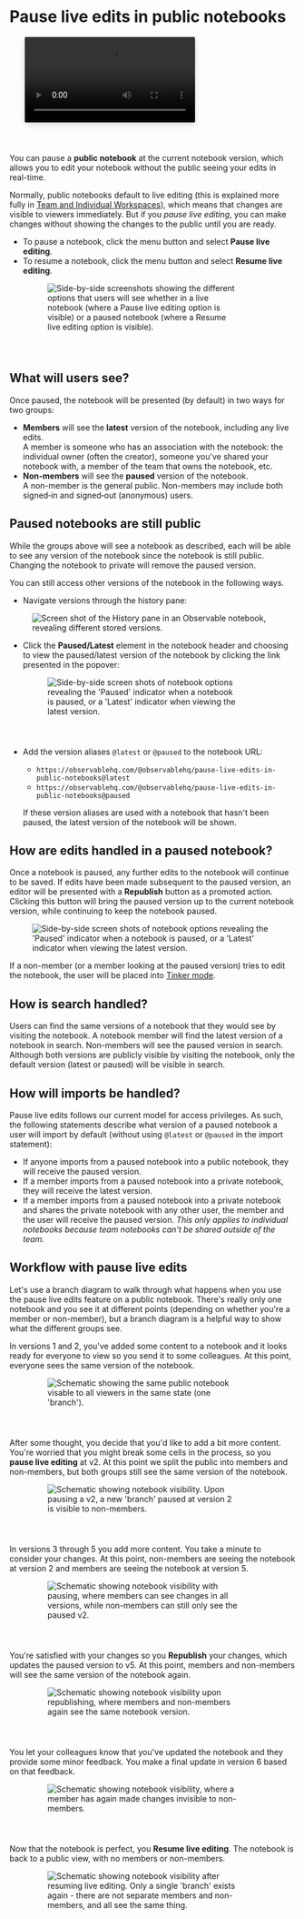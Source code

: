 # Pause live edits in public notebooks

  <video
    style="border-radius:2px;box-shadow:0 4px 12px rgba(0,0,0,0.15), 0 0 0 1px rgba(0, 0, 0, 0.1);margin-left:27px;margin-bottom:40px;max-width:80%;"
    src="./assets/pause-live-edits.mp4" alt="Video showing a user pausing live edits so that they can make changes without viewers seeing their in-progress work."
    autoplay loop controls = "false">
  </video>

You can pause a **public notebook** at the current notebook version, which allows you to edit your notebook without the public seeing your edits in real-time.

Normally, public notebooks default to live editing (this is explained more fully in [Team and Individual Workspaces](https://observablehq.com/@observablehq/team-and-individual-workspaces#freeIndividual)), which means that changes are visible to viewers immediately. But if you *pause live editing*, you can make changes without showing the changes to the public until you are ready.

- To pause a notebook, click the menu button and select **Pause live editing**.
- To resume a notebook, click the menu button and select **Resume live editing**.

<figure>
  <img
    style="margin-left:27px;margin-bottom:40px;max-width:80%;"
    src="./assets/pause-resume-live-edits.png" alt="Side-by-side screenshots showing the different options that users will see whether in a live notebook (where a Pause live editing option is visible) or a paused notebook (where a Resume live editing option is visible)."
  />
</figure>

## What will users see?

Once paused, the notebook will be presented (by default) in two ways for two groups:

- **Members** will see the **latest** version of the notebook, including any live edits.  
  A member is someone who has an association with the notebook: the individual owner (often the creator), someone you’ve shared your notebook with, a member of the team that owns the notebook, etc. 
- **Non-members** will see the **paused** version of the notebook.  
  A non-member is the general public. Non-members may include both signed&#8209;in and signed&#8209;out (anonymous) users.

## Paused notebooks are still public

While the groups above will see a notebook as described, each will be able to see any version of the notebook since the notebook is still public. Changing the notebook to private will remove the paused version. 

You can still access other versions of the notebook in the following ways.

- Navigate versions through the history pane:

<figure>
  <img
    class="screenshot w-80"
    src="./assets/history.png" alt="Screen shot of the History pane in an Observable notebook, revealing different stored versions."
  />
</figure>

- Click the **Paused/Latest** element in the notebook header and choosing to view the paused/latest version of the notebook by clicking the link presented in the popover:

<figure>
  <img
    style="margin-left:27px;margin-bottom:40px;max-width:80%;"
    src="./assets/view-live-paused.png" alt="Side-by-side screen shots of notebook options revealing the 'Paused' indicator when a notebook is paused, or a 'Latest' indicator when viewing the latest version."
  />
</figure>

- Add the version aliases `@latest` or `@paused` to the notebook URL:
  - `https://observablehq.com/@observablehq/pause-live-edits-in-public-notebooks@latest`
  - `https://observablehq.com/@observablehq/pause-live-edits-in-public-notebooks@paused`
  
  If these version aliases are used with a notebook that hasn't been paused, the latest version of the notebook will be shown.

## How are edits handled in a paused notebook?

Once a notebook is paused, any further edits to the notebook will continue to be saved. If edits have been made subsequent to the paused version, an editor will be presented with a **Republish** button as a promoted action. Clicking this button will bring the paused version up to the current notebook version, while continuing to keep the notebook paused.

<figure>
  <img
    class="screenshot w-80"
    src="./assets/republish-action.png" alt="Side-by-side screen shots of notebook options revealing the 'Paused' indicator when a notebook is paused, or a 'Latest' indicator when viewing the latest version."
  />
</figure>

If a non-member (or a member looking at the paused version) tries to edit the notebook, the user will be placed into [Tinker mode](https://observablehq.com/@observablehq/tinker-mode).

## How is search handled?

Users can find the same versions of a notebook that they would see by visiting the notebook. A notebook member will find the latest version of a notebook in search. Non-members will see the paused version in search. Although both versions are publicly visible by visiting the notebook, only the default version (latest or paused) will be visible in search.

## How will imports be handled?

Pause live edits follows our current model for access privileges. As such, the following statements describe what version of a paused notebook a user will import by default (without using `@latest` or `@paused` in the import statement):

- If anyone imports from a paused notebook into a public notebook, they will receive the paused version.
- If a member imports from a paused notebook into a private notebook, they will receive the latest version.
- If a member imports from a paused notebook into a private notebook and shares the private notebook with any other user, the member and the user will receive the paused version. _This only applies to individual notebooks because team notebooks can't be shared outside of the team._

## Workflow with pause live edits

Let's use a branch diagram to walk through what happens when you use the pause live edits feature on a public notebook. There's really only one notebook and you see it at different points (depending on whether you're a member or non-member), but a branch diagram is a helpful way to show what the different groups see.

In versions 1 and 2, you've added some content to a notebook and it looks ready for everyone to view so you send it to some colleagues. At this point, everyone sees the same version of the notebook.

<figure>
  <img
    style="margin-left:27px;margin-bottom:40px;max-width:80%;"
    src="./assets/pause-workflow-1.png" alt="Schematic showing the same public notebook visable to all viewers in the same state (one 'branch')."
  />
</figure>

After some thought, you decide that you'd like to add a bit more content. You're worried that you might break some cells in the process, so you **pause live editing** at v2. At this point we split the public into members and non-members, but both groups still see the same version of the notebook.

<figure>
  <img
    style="margin-left:27px;margin-bottom:40px;max-width:80%;"
    src="./assets/pause-workflow-2.png" alt="Schematic showing notebook visibility. Upon pausing a v2, a new 'branch' paused at version 2 is visible to non-members."
  />
</figure>

In versions 3 through 5 you add more content. You take a minute to consider your changes. At this point, non-members are seeing the notebook at version 2 and members are seeing the notebook at version 5.

<figure>
  <img
    style="margin-left:27px;margin-bottom:40px;max-width:80%;"
    src="./assets/pause-workflow-3.png" alt="Schematic showing notebook visibility with pausing, where members can see changes in all versions, while non-members can still only see the paused v2."
  />
</figure>

You're satisfied with your changes so you **Republish** your changes, which updates the paused version to v5. At this point, members and non-members will see the same version of the notebook again.

<figure>
  <img
    style="margin-left:27px;margin-bottom:40px;max-width:80%;"
    src="./assets/pause-workflow-4.png" alt="Schematic showing notebook visibility upon republishing, where members and non-members again see the same notebook version."
  />
</figure>

You let your colleagues know that you've updated the notebook and they provide some minor feedback. You make a final update in version 6 based on that feedback.

<figure>
  <img
    style="margin-left:27px;margin-bottom:40px;max-width:80%;"
    src="./assets/pause-workflow-5.png" alt="Schematic showing notebook visibility, where a member has again made changes invisible to non-members."
  />
</figure>

Now that the notebook is perfect, you **Resume live editing**. The notebook is back to a public view, with no members or non-members.

<figure>
  <img
    style="margin-left:27px;margin-bottom:40px;max-width:80%;"
    src="./assets/pause-workflow-6.png" alt="Schematic showing notebook visibility after resuming live editing. Only a single 'branch' exists again - there are not separate members and non-members, and all see the same thing."
  />
</figure>

